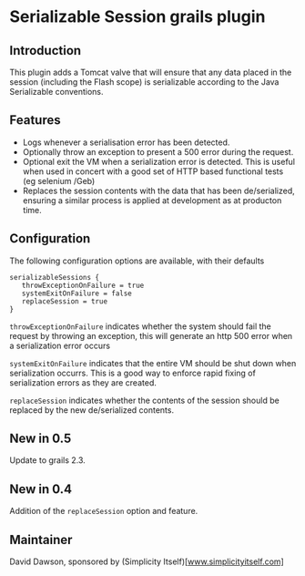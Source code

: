 Serializable Session grails plugin
==================================

Introduction
------------

This plugin adds a Tomcat valve that will ensure that any data placed in the session (including the Flash scope) is serializable according
to the Java Serializable conventions.

Features
--------

* Logs whenever a serialisation error has been detected.
* Optionally throw an exception to present a 500 error during the request.
* Optional exit the VM when a serialization error is detected.  This is useful when used in concert with a good set of HTTP based functional tests (eg selenium /Geb)
* Replaces the session contents with the data that has been de/serialized, ensuring a similar process is applied at development as at producton time.


Configuration
-------------

The following configuration options are available, with their defaults

    serializableSessions {
       throwExceptionOnFailure = true
       systemExitOnFailure = false
       replaceSession = true
    }

`throwExceptionOnFailure` indicates whether the system should fail the request by throwing an exception, this will generate an http 500 error when a serialization error occurs

`systemExitOnFailure` indicates that the entire VM should be shut down when serialization occurrs.  This is a good way to enforce rapid fixing of serialization errors as they are created.

`replaceSession`  indicates whether the contents of the session should be replaced by the new de/serialized contents.

New in 0.5
----------

Update to grails 2.3.

New in 0.4
----------

Addition of the `replaceSession` option and feature.

Maintainer
-----------

David Dawson, sponsored by (Simplicity Itself)[www.simplicityitself.com]